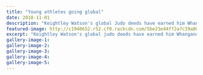 ```yaml
---
title: "Young athletes going global"
date: 2018-11-01
description: "Keightley Watson's global Judo deeds have earned him Whanganui Secondary Schools Senior International Sportsman of the Year..."
featured-image: http://c1940652.r52.cf0.rackcdn.com/5be23e44ff2a7c39a80003fb/011118WCSMawards11.jpg
excerpt: "Keightley Watson's global judo deeds have earned him Whanganui Secondary Schools Senior International Sportsman of the Year."
gallery-image-1: 
gallery-image-2: 
gallery-image-3: 
gallery-image-4: 
gallery-image-5: 
---
```

